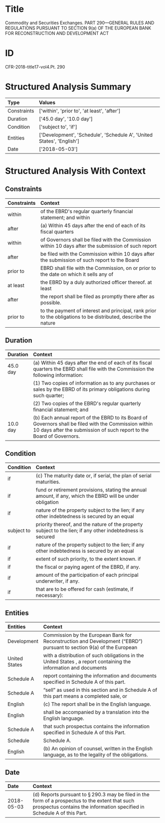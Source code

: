 # Title

 Commodity and Securities Exchanges. PART 290—GENERAL RULES AND REGULATIONS PURSUANT TO SECTION 9(a) OF THE EUROPEAN BANK FOR RECONSTRUCTION AND DEVELOPMENT ACT


# ID

 CFR-2018-title17-vol4.Pt. 290


# Structured Analysis Summary

| Type        | Values                                                                |
|:------------|:----------------------------------------------------------------------|
| Constraints | ['within', 'prior to', 'at least', 'after']                           |
| Duration    | ['45.0 day', '10.0 day']                                              |
| Condition   | ['subject to', 'if']                                                  |
| Entities    | ['Development', 'Schedule', 'Schedule A', 'United States', 'English'] |
| Date        | ['2018-05-03']                                                        |


# Structured Analysis With Context

 


## Constraints

| Constraints   | Context                                                                                                        |
|:--------------|:---------------------------------------------------------------------------------------------------------------|
| within        | of the EBRD's regular quarterly financial statement; and within                                                |
| after         | (a) Within 45 days  after the end of each of its fiscal quarters                                               |
| within        | of Governors shall be filed with the Commission within 10 days after the submission of such report             |
| after         | be filed with the Commission within 10 days after the submission of such report to the Board                   |
| prior to      | EBRD shall file with the Commission, on or prior to the date on which it sells any of                          |
| at least      | the EBRD by a duly authorized officer thereof. at least                                                        |
| after         | the report shall be filed as promptly there after  as possible.                                                |
| prior to      | to the payment of interest and principal, rank prior to the obligations to be distributed, describe the nature |


## Duration

| Duration   | Context                                                                                                                                                                       |
|:-----------|:------------------------------------------------------------------------------------------------------------------------------------------------------------------------------|
| 45.0 day   | (a) Within 45 days after the end of each of its fiscal quarters the EBRD shall file with the Commission the following information:                                            |
|            |           (1) Two copies of information as to any purchases or sales by the EBRD of its primary obligations during such quarter;                                              |
|            |           (2) Two copies of the EBRD's regular quarterly financial statement; and                                                                                             |
| 10.0 day   | (b) Each annual report of the EBRD to its Board of Governors shall be filed with the Commission within 10 days after the submission of such report to the Board of Governors. |


## Condition

| Condition   | Context                                                                                                    |
|:------------|:-----------------------------------------------------------------------------------------------------------|
| if          | (c) The maturity date or,  if  serial, the plan of serial maturities.                                      |
| if          | fund or retirement provisions, stating the annual amount, if any, which the EBRD will be under obligation  |
| if          | nature of the property subject to the lien; if any other indebtedness is secured by an equal               |
| subject to  | priority thereof, and the nature of the property subject to the lien; if any other indebtedness is secured |
| if          | nature of the property subject to the lien; if any other indebtedness is secured by an equal               |
| if          | extent of such priority, to the extent known. if                                                           |
| if          | the fiscal or paying agent of the EBRD, if  any.                                                           |
| if          | amount of the participation of each principal underwriter, if  any.                                        |
| if          | that are to be offered for cash (estimate, if  necessary):                                                 |


## Entities

| Entities      | Context                                                                                                                          |
|:--------------|:---------------------------------------------------------------------------------------------------------------------------------|
| Development   | Commission by the European Bank for Reconstruction and Development (&#8220;EBRD&#8221;) pursuant to section 9(a) of the European |
| United States | with a distribution of such obligations in the United States , a report containing the information and documents                 |
| Schedule A    | report containing the information and documents specified in Schedule A  of this part.                                           |
| Schedule A    | &#8220;sell&#8221; as used in this section and in Schedule A of this part means a completed sale, or                             |
| English       | (c) The report shall be in the  English  language.                                                                               |
| English       | shall be accompanied by a translation into the English  language.                                                                |
| Schedule A    | that such prospectus contains the information specified in Schedule A  of this Part.                                             |
| Schedule      | Schedule  A.                                                                                                                     |
| English       | (b) An opinion of counsel, written in the  English  language, as to the legality of the obligations.                             |


## Date

| Date       | Context                                                                                                                                                                               |
|:-----------|:--------------------------------------------------------------------------------------------------------------------------------------------------------------------------------------|
| 2018-05-03 | (d) Reports pursuant to &#167;&#8201;290.3 may be filed in the form of a prospectus to the extent that such prospectus contains the information specified in Schedule A of this Part. |


